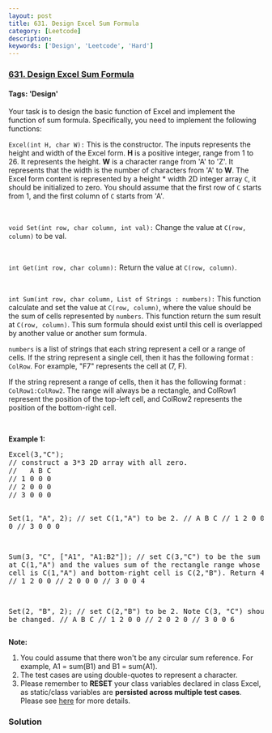 ```yaml
---
layout: post
title: 631. Design Excel Sum Formula
category: [Leetcode]
description: 
keywords: ['Design', 'Leetcode', 'Hard']
---
```

### [631. Design Excel Sum Formula](https://leetcode.com/problems/design-excel-sum-formula)

#### Tags: 'Design'

<div class="content__u3I1 question-content__JfgR"><div><p>Your task is to design the basic function of Excel and implement the function of sum formula.  Specifically, you need to implement the following functions:</p>
<p><code>Excel(int H, char W):</code> This is the constructor. The inputs represents the height and width of the Excel form. <b>H</b> is a positive integer, range from 1 to 26. It represents the height. <b>W</b> is a character range from 'A' to 'Z'. It represents that the width is the number of characters from 'A' to <b>W</b>. The Excel form content is represented by a height * width 2D integer array <code>C</code>, it should be initialized to zero. You should assume that the first row of <code>C</code> starts from 1, and the first column of <code>C</code> starts from 'A'.</p>
<br/>
<p><code>void Set(int row, char column, int val):</code> Change the value at <code>C(row, column)</code> to be val.</p>
<br/>
<p><code>int Get(int row, char column):</code> Return the value at <code>C(row, column)</code>.</p>
<br/>
<p><code>int Sum(int row, char column, List of Strings : numbers):</code> This function calculate and set the value at <code>C(row, column)</code>, where the value should be the sum of cells represented by <code>numbers</code>. This function return the sum result at <code>C(row, column)</code>. This sum formula should exist until this cell is overlapped by another value or another sum formula.</p>
<p><code>numbers</code> is a list of strings that each string represent a cell or a range of cells. If the string represent a single cell, then it has the following format : <code>ColRow</code>. For example, "F7" represents the cell at (7, F). </p>
<p>If the string represent a range of cells, then it has the following format : <code>ColRow1:ColRow2</code>. The range will always be a rectangle, and ColRow1 represent the position of the top-left cell, and ColRow2 represents the position of the bottom-right cell. </p>
<br/>
<p><b>Example 1:</b><br/>
</p><pre>Excel(3,"C"); 
// construct a 3*3 2D array with all zero.
//   A B C
// 1 0 0 0
// 2 0 0 0
// 3 0 0 0

Set(1, "A", 2);
// set C(1,"A") to be 2.
//   A B C
// 1 2 0 0
// 2 0 0 0
// 3 0 0 0

Sum(3, "C", ["A1", "A1:B2"]);
// set C(3,"C") to be the sum of value at C(1,"A") and the values sum of the rectangle range whose top-left cell is C(1,"A") and bottom-right cell is C(2,"B"). Return 4. 
//   A B C
// 1 2 0 0
// 2 0 0 0
// 3 0 0 4

Set(2, "B", 2);
// set C(2,"B") to be 2. Note C(3, "C") should also be changed.
//   A B C
// 1 2 0 0
// 2 0 2 0
// 3 0 0 6
</pre>
<p></p>
<p><b>Note:</b><br/>
</p><ol>
<li>You could assume that there won't be any circular sum reference. For example, A1 = sum(B1) and B1 = sum(A1).</li>
<li> The test cases are using double-quotes to represent a character.</li>
<li>Please remember to <b>RESET</b> your class variables declared in class Excel, as static/class variables are <b>persisted across multiple test cases</b>. Please see <a href="https://leetcode.com/faq/#different-output">here</a> for more details.</li>
</ol>
<p></p></div></div>

### Solution
